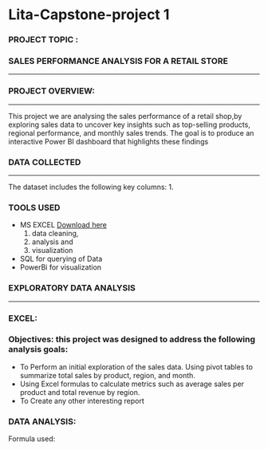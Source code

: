 # Lita-Capstone-project 1

### PROJECT TOPIC :
### SALES PERFORMANCE ANALYSIS FOR A RETAIL STORE
---

### PROJECT OVERVIEW:
---
This project we are analysing the sales performance of a retail shop,by exploring sales data to uncover key insights such as top-selling products, regional 
performance, and monthly sales trends. The goal is to produce an interactive Power BI 
dashboard that highlights these findings

### DATA COLLECTED
---
The dataset includes the following key columns:
1. 

### TOOLS USED
- MS EXCEL  [Download here](https://www.microsoft.com)
  1. data cleaning,
  2. analysis and
  3. visualization
- SQL for querying of Data
- PowerBi for visualization

### EXPLORATORY DATA ANALYSIS
---
### EXCEL:
### Objectives: this project was designed to address the following analysis goals:
- To Perform an initial exploration of the sales data. Using pivot tables to summarize 
total sales by product, region, and month.
- Using Excel formulas to calculate metrics such as average sales per product and 
total revenue by region.
- To Create any other interesting report

### DATA ANALYSIS:
Formula used:
